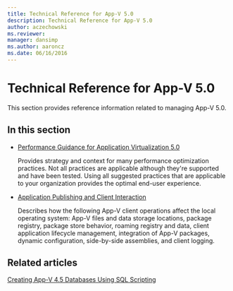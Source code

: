 ```yaml
---
title: Technical Reference for App-V 5.0
description: Technical Reference for App-V 5.0
author: aczechowski
ms.reviewer: 
manager: dansimp
ms.author: aaroncz
ms.date: 06/16/2016
---
```



# Technical Reference for App-V 5.0

This section provides reference information related to managing App-V 5.0.

## In this section

- [Performance Guidance for Application Virtualization 5.0](performance-guidance-for-application-virtualization-50.md)

    Provides strategy and context for many performance optimization practices. Not all practices are applicable although they're supported and have been tested. Using all suggested practices that are applicable to your organization provides the optimal end-user experience.

- [Application Publishing and Client Interaction](application-publishing-and-client-interaction.md)

    Describes how the following App-V client operations affect the local operating system: App-V files and data storage locations, package registry, package store behavior, roaming registry and data, client application lifecycle management, integration of App-V packages, dynamic configuration, side-by-side assemblies, and client logging.

## Related articles

[Creating App-V 4.5 Databases Using SQL Scripting](../appv-v4/creating-app-v-45-databases-using-sql-scripting.md)
